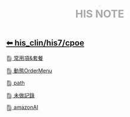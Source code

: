 <div style="text-align:center;padding-bottom: 20px">
  <div style="width: 100%;">
      <img src="../../../his_clin/img/open-book.png" style="zoom:15%;" />
  </div>
  <b style="color: darkgray; font-size: 28px; margin-top: 10px">HIS NOTE</b>
</div>

## [⬅ his_clin/his7/cpoe](../his7.md)

[<img src="../../img/document2.png" style="zoom:3.2%; opacity:40%; vertical-align: middle;" /> 常用項&套餐](./常用項&套餐.md)

[<img src="../../img/document2.png" style="zoom:3.2%; opacity:40%; vertical-align: middle;" /> 動態OrderMenu](./動態OrderMenu.md)

[<img src="../../img/document2.png" style="zoom:3.2%; opacity:40%; vertical-align: middle;" /> path](./path.md)

[<img src="../../img/document2.png" style="zoom:3.2%; opacity:40%; vertical-align: middle;" /> 未做記錄](./未做記錄.md)

[<img src="../../img/document2.png" style="zoom:3.2%; opacity:40%; vertical-align: middle;" /> amazonAI](./amazonAI.md)
